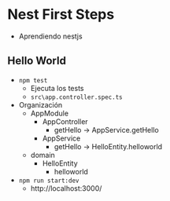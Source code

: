 # Nest First Steps

- Aprendiendo nestjs

## Hello World

- `npm test`
  - Ejecuta los tests
  - `src\app.controller.spec.ts`
- Organización
  - AppModule
    - AppController
      - getHello -> AppService.getHello
    - AppService
      - getHello -> HelloEntity.helloworld
  - domain
    - HelloEntity
      - helloworld
- `npm run start:dev`
  - http://localhost:3000/